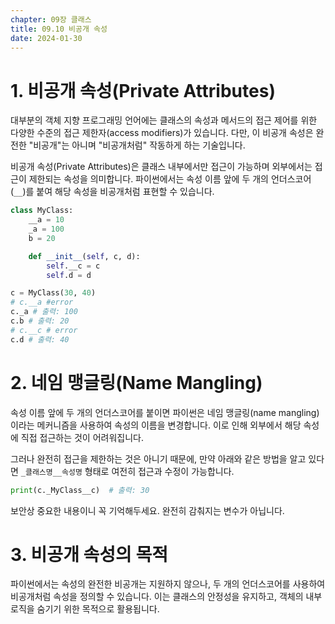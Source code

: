 ```yaml
---
chapter: 09장 클래스
title: 09.10 비공개 속성
date: 2024-01-30
---
```


# 1. 비공개 속성(Private Attributes)

대부분의 객체 지향 프로그래밍 언어에는 클래스의 속성과 메서드의 접근 제어를 위한 다양한 수준의 접근 제한자(access modifiers)가 있습니다. 다만, 이 비공개 속성은 완전한 "비공개"는 아니며 "비공개처럼" 작동하게 하는 기술입니다.

비공개 속성(Private Attributes)은 클래스 내부에서만 접근이 가능하며 외부에서는 접근이 제한되는 속성을 의미합니다. 파이썬에서는 속성 이름 앞에 두 개의 언더스코어(`__`)를 붙여 해당 속성을 비공개처럼 표현할 수 있습니다.

```python
class MyClass:
    __a = 10
    _a = 100
    b = 20

    def __init__(self, c, d):
        self.__c = c
        self.d = d

c = MyClass(30, 40)
# c.__a #error
c._a # 출력: 100
c.b # 출력: 20
# c.__c # error
c.d # 출력: 40
```

# 2. 네임 맹글링(Name Mangling)

속성 이름 앞에 두 개의 언더스코어를 붙이면 파이썬은 네임 맹글링(name mangling)이라는 메커니즘을 사용하여 속성의 이름을 변경합니다. 이로 인해 외부에서 해당 속성에 직접 접근하는 것이 어려워집니다.

그러나 완전히 접근을 제한하는 것은 아니기 때문에, 만약 아래와 같은 방법을 알고 있다면 `_클래스명__속성명` 형태로 여전히 접근과 수정이 가능합니다.

```python
print(c._MyClass__c)  # 출력: 30
```

보안상 중요한 내용이니 꼭 기억해두세요. 완전히 감춰지는 변수가 아닙니다.

# 3. 비공개 속성의 목적

파이썬에서는 속성의 완전한 비공개는 지원하지 않으나, 두 개의 언더스코어를 사용하여 비공개처럼 속성을 정의할 수 있습니다. 이는 클래스의 안정성을 유지하고, 객체의 내부 로직을 숨기기 위한 목적으로 활용됩니다.
